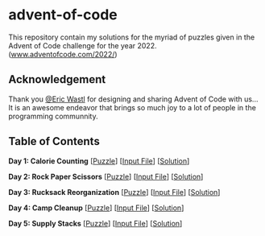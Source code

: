 # advent-of-code
This repository contain my solutions for the myriad of puzzles given in the Advent of Code challenge for the year 2022. (www.adventofcode.com/2022/)

## Acknowledgement
Thank you [@Eric Wastl](https://adventofcode.com/about) for designing and sharing Advent of Code with us... It is an awesome endeavor that brings so much joy to a lot of people in the programming communnity.

## Table of Contents
**Day 1: Calorie Counting** [[Puzzle](https://adventofcode.com/2022/day/1)] [[Input File](/day-1/day-1-input.txt)] [[Solution](/day-1/day-1-solution.py)]

**Day 2: Rock Paper Scissors** [[Puzzle](https://adventofcode.com/2022/day/2)] [[Input File](/day-2/day-2-input.txt)] [[Solution](/day-2/day-2-solution.py)]

**Day 3: Rucksack Reorganization** [[Puzzle](https://adventofcode.com/2022/day/3)] [[Input File](/day-3/day-3-input.txt)] [[Solution](/day-3/day-3-solution.py)]

**Day 4: Camp Cleanup** [[Puzzle](https://adventofcode.com/2022/day/4)] [[Input File](/day-4/day-4-input.txt)] [[Solution](/day-4/day-4-solution.py)]

**Day 5: Supply Stacks** [[Puzzle](https://adventofcode.com/2022/day/5)] [[Input File](/day-5/day-5-input.txt)] [[Solution](/day-5/day-5-solution.py)]
